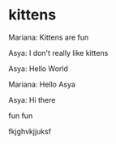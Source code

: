 # kittens

Mariana: Kittens are fun

Asya: I don't really like kittens

Asya: Hello World

Mariana: Hello Asya

Asya: Hi there

fun fun

fkjghvkjjuksf

